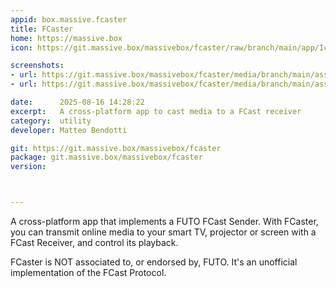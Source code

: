 ```yaml
---
appid: box.massive.fcaster
title: FCaster
home: https://massive.box
icon: https://git.massive.box/massivebox/fcaster/raw/branch/main/app/Icon.png

screenshots:
- url: https://git.massive.box/massivebox/fcaster/media/branch/main/assets/mainView.png
- url: https://git.massive.box/massivebox/fcaster/media/branch/main/assets/castView.png

date:      2025-08-16 14:28:22
excerpt:   A cross-platform app to cast media to a FCast receiver
category:  utility
developer: Matteo Bendotti

git: https://git.massive.box/massivebox/fcaster
package: git.massive.box/massivebox/fcaster
version: 



---
```


A cross-platform app that implements a FUTO FCast Sender.
With FCaster, you can transmit online media to your smart TV, projector or screen with a FCast Receiver, and control its playback.

FCaster is NOT associated to, or endorsed by, FUTO. It's an unofficial implementation of the FCast Protocol.
